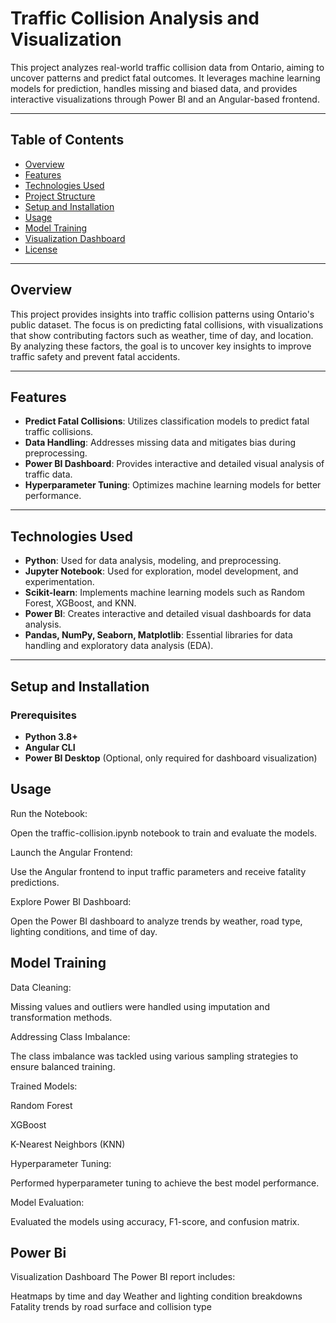 # Traffic Collision Analysis and Visualization

This project analyzes real-world traffic collision data from Ontario, aiming to uncover patterns and predict fatal outcomes. It leverages machine learning models for prediction, handles missing and biased data, and provides interactive visualizations through Power BI and an Angular-based frontend.

---

## Table of Contents
- [Overview](#overview)
- [Features](#features)
- [Technologies Used](#technologies-used)
- [Project Structure](#project-structure)
- [Setup and Installation](#setup-and-installation)
- [Usage](#usage)
- [Model Training](#model-training)
- [Visualization Dashboard](#visualization-dashboard)
- [License](#license)

---

## Overview
This project provides insights into traffic collision patterns using Ontario's public dataset. The focus is on predicting fatal collisions, with visualizations that show contributing factors such as weather, time of day, and location. By analyzing these factors, the goal is to uncover key insights to improve traffic safety and prevent fatal accidents.

---

## Features
- **Predict Fatal Collisions**: Utilizes classification models to predict fatal traffic collisions.
- **Data Handling**: Addresses missing data and mitigates bias during preprocessing.
- **Power BI Dashboard**: Provides interactive and detailed visual analysis of traffic data.
- **Hyperparameter Tuning**: Optimizes machine learning models for better performance.

---

## Technologies Used
- **Python**: Used for data analysis, modeling, and preprocessing.
- **Jupyter Notebook**: Used for exploration, model development, and experimentation.
- **Scikit-learn**: Implements machine learning models such as Random Forest, XGBoost, and KNN.
- **Power BI**: Creates interactive and detailed visual dashboards for data analysis.
- **Pandas, NumPy, Seaborn, Matplotlib**: Essential libraries for data handling and exploratory data analysis (EDA).

---

## Setup and Installation

### Prerequisites
- **Python 3.8+**
- **Angular CLI**
- **Power BI Desktop** (Optional, only required for dashboard visualization)


## Usage 
Run the Notebook:

Open the traffic-collision.ipynb notebook to train and evaluate the models.

Launch the Angular Frontend:

Use the Angular frontend to input traffic parameters and receive fatality predictions.

Explore Power BI Dashboard:

Open the Power BI dashboard to analyze trends by weather, road type, lighting conditions, and time of day.

## Model Training
Data Cleaning:

Missing values and outliers were handled using imputation and transformation methods.

Addressing Class Imbalance:

The class imbalance was tackled using various sampling strategies to ensure balanced training.

Trained Models:

Random Forest

XGBoost

K-Nearest Neighbors (KNN)

Hyperparameter Tuning:

Performed hyperparameter tuning to achieve the best model performance.

Model Evaluation:

Evaluated the models using accuracy, F1-score, and confusion matrix.



## Power Bi 
Visualization Dashboard
The Power BI report includes:

Heatmaps by time and day
Weather and lighting condition breakdowns
Fatality trends by road surface and collision type
